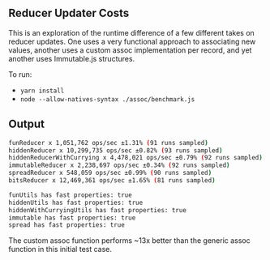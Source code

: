 ## Reducer Updater Costs

This is an exploration of the runtime difference of a few different takes on
reducer updates. One uses a very functional approach to associating new values,
another uses a custom assoc implementation per record, and yet another uses
Immutable.js structures.

To run:

* `yarn install`
* `node --allow-natives-syntax ./assoc/benchmark.js`

## Output

```sh
funReducer x 1,051,762 ops/sec ±1.31% (91 runs sampled)
hiddenReducer x 10,299,735 ops/sec ±0.82% (93 runs sampled)
hiddenReducerWithCurrying x 4,478,021 ops/sec ±0.79% (92 runs sampled)
immutableReducer x 2,238,697 ops/sec ±0.34% (92 runs sampled)
spreadReducer x 548,059 ops/sec ±0.99% (90 runs sampled)
bitsReducer x 12,469,361 ops/sec ±1.65% (81 runs sampled)

funUtils has fast properties: true
hiddenUtils has fast properties: true
hiddenWithCurryingUtils has fast properties: true
immutable has fast properties: true
spread has fast properties: true
```

The custom assoc function performs ~13x better than the generic assoc function
in this initial test case.
